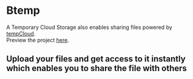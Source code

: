 # Btemp 
A Temporary Cloud Storage also enables sharing files powered by [tempCloud](https://tempcloud.ml).<br/>
Preview the project [here](https://btemp.ml).
## Upload your files and get access to it instantly which enables you to share the file with others


